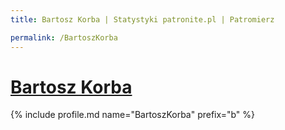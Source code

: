 ```yaml
---
title: Bartosz Korba | Statystyki patronite.pl | Patromierz

permalink: /BartoszKorba
---
```


# [Bartosz Korba](https://patronite.pl/BartoszKorba)

{% include profile.md name="BartoszKorba" prefix="b" %}
